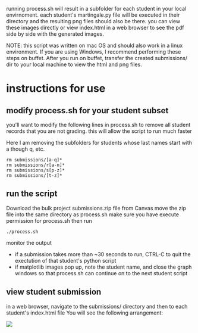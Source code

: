 
running process.sh will result in a subfolder for each student in your local envirnoment. each student's martingale.py file will be executed in their directory and the resulting png files should also be there. you can view these images directly or view index.html in a web browser to see the pdf side by side with the generated images.


NOTE: this script was written on mac OS and should also work in a linux environment. 
If you are using Windows, I recommend performing these steps on buffet. After you run on buffet, transfer the created submissions/ dir to your local machine to view the html and png files.

# instructions for use

## modify process.sh for your student subset

you'll want to modify the following lines in process.sh  to remove all student records that you are not grading. this will allow the script to run much faster

Here I am removing the subfolders for students whose last names start with a though q, etc.
```
rm submissions/[a-q]*
rm submissions/r[a-n]*
rm submissions/s[p-z]*
rm submissions/[t-z]*
```

## run the script

Download the bulk project submissions.zip file from Canvas
move the zip file into the same directory as process.sh
make sure you have execute permission for process.sh
then run

``` ./process.sh ```


monitor the output 

* if a submission takes more than ~30 seconds to run, CTRL-C to quit the exectution of that student's python script
* if matplotlib images pop up, note the student name, and close the graph windows so that process.sh can continue on to the next student script

## view student submission

in a web browser, navigate to the submissions/ directory and then to each student's index.html file
You will see the following arrangement:

![](demo.png?raw=true)

